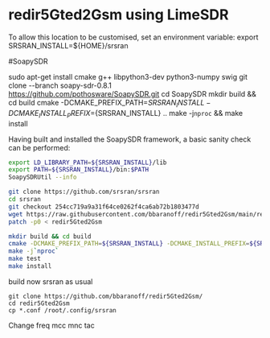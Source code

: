 # redir5Gted2Gsm using LimeSDR

To allow this location to be customised, set an environment variable:
export SRSRAN_INSTALL=${HOME}/srsran

#SoapySDR

sudo apt-get install cmake g++ libpython3-dev python3-numpy swig
git clone --branch soapy-sdr-0.8.1 https://github.com/pothosware/SoapySDR.git
cd SoapySDR
mkdir build && cd build
cmake -DCMAKE_PREFIX_PATH=${SRSRAN_INSTALL} -DCMAKE_INSTALL_PREFIX=${SRSRAN_INSTALL} ..
make -j`nproc` && make install

Having built and installed the SoapySDR framework, a basic sanity check can be performed:
````bash
export LD_LIBRARY_PATH=${SRSRAN_INSTALL}/lib
export PATH=${SRSRAN_INSTALL}/bin:$PATH
SoapySDRUtil --info
````


```bash
git clone https://github.com/srsran/srsran
cd srsran
git checkout 254cc719a9a31f64ce0262f4ca6ab72b1803477d
wget https://raw.githubusercontent.com/bbaranoff/redir5Gted2Gsm/main/redir5Gted2Gsm.patch
patch -p0 < redir5Gted2Gsm

mkdir build && cd build
cmake -DCMAKE_PREFIX_PATH=${SRSRAN_INSTALL} -DCMAKE_INSTALL_PREFIX=${SRSRAN_INSTALL} -DUSE_LTE_RATES=ON ..
make -j`nproc`
make test
make install
```
build now srsran as usual
```
git clone https://github.com/bbaranoff/redir5Gted2Gsm/
cd redir5Gted2Gsm
cp *.conf /root/.config/srsran
```
Change freq mcc mnc tac
